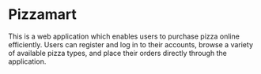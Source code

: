 # Pizzamart
This is a web application which enables users to purchase pizza online efficiently. Users can register and log in to their accounts, browse a variety of available pizza types, and place their orders directly through the application.
